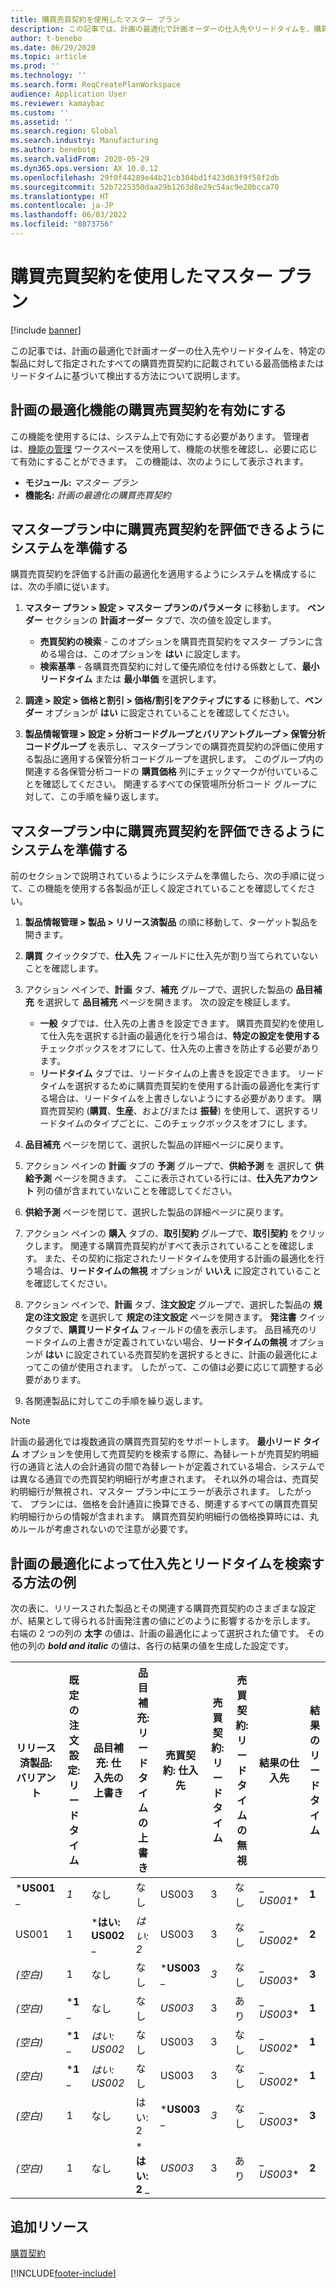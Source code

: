 ```yaml
---
title: 購買売買契約を使用したマスター プラン
description: この記事では、計画の最適化で計画オーダーの仕入先やリードタイムを、購買契約書に記載されている最高価格またはリードタイムに基づいて検出する方法について説明します。
author: t-benebo
ms.date: 06/29/2020
ms.topic: article
ms.prod: ''
ms.technology: ''
ms.search.form: ReqCreatePlanWorkspace
audience: Application User
ms.reviewer: kamaybac
ms.custom: ''
ms.assetid: ''
ms.search.region: Global
ms.search.industry: Manufacturing
ms.author: benebotg
ms.search.validFrom: 2020-05-29
ms.dyn365.ops.version: AX 10.0.12
ms.openlocfilehash: 29f0f44289e44b21cb304bd1f423d63f9f58f2db
ms.sourcegitcommit: 52b7225350daa29b1263d8e29c54ac9e20bcca70
ms.translationtype: HT
ms.contentlocale: ja-JP
ms.lasthandoff: 06/03/2022
ms.locfileid: "8873756"
---
```

# <a name="master-planning-with-purchase-trade-agreements"></a>購買売買契約を使用したマスター プラン

[!include [banner](../../includes/banner.md)]

この記事では、計画の最適化で計画オーダーの仕入先やリードタイムを、特定の製品に対して指定されたすべての購買売買契約に記載されている最高価格またはリードタイムに基づいて検出する方法について説明します。

## <a name="turn-on-the-purchase-trade-agreements-for-planning-optimization-feature"></a>計画の最適化機能の購買売買契約を有効にする

この機能を使用するには、システム上で有効にする必要があります。 管理者は、[機能の管理](../../../fin-ops-core/fin-ops/get-started/feature-management/feature-management-overview.md) ワークスペースを使用して、機能の状態を確認し、必要に応じて有効にすることができます。 この機能は、次のようにして表示されます。

- **モジュール:** *マスター プラン*
- **機能名:** *計画の最適化の購買売買契約*

## <a name="prepare-your-system-to-evaluate-purchase-trade-agreements-during-master-planning"></a>マスタープラン中に購買売買契約を評価できるようにシステムを準備する

購買売買契約を評価する計画の最適化を適用するようにシステムを構成するには、次の手順に従います。

1. **マスター プラン \> 設定 \> マスター プランのパラメータ** に移動します。 **ベンダー** セクションの **計画オーダー** タブで、次の値を設定します。

    - **売買契約の検索** - このオプションを購買売買契約をマスター プランに含める場合は、このオプションを **はい** に設定します。
    - **検索基準** - 各購買売買契約に対して優先順位を付ける係数として、**最小リードタイム** または **最小単価** を選択します。

1. **調達 \> 設定 \> 価格と割引 \> 価格/割引をアクティブにする** に移動して、**ベンダー** オプションが **はい** に設定されていることを確認してください。
1. **製品情報管理 \> 設定 \> 分析コードグループとバリアントグループ \> 保管分析コードグループ** を表示し、マスタープランでの購買売買契約の評価に使用する製品に適用する保管分析コードグループを選択します。 このグループ内の関連する各保管分析コードの **購買価格** 列にチェックマークが付いていることを確認してください。 関連するすべての保管場所分析コード グループに対して、この手順を繰り返します。

## <a name="prepare-a-released-product-to-evaluate-purchase-trade-agreements-during-master-planning"></a>マスタープラン中に購買売買契約を評価できるようにシステムを準備する

前のセクションで説明されているようにシステムを準備したら、次の手順に従って、この機能を使用する各製品が正しく設定されていることを確認してください。

1. **製品情報管理 \> 製品 \> リリース済製品** の順に移動して、ターゲット製品を開きます。
1. **購買** クイックタブで、**仕入先** フィールドに仕入先が割り当てられていないことを確認します。
1. アクション ペインで、**計画** タブ、**補充** グループで、選択した製品の **品目補充** を選択して **品目補充** ページを開きます。 次の設定を検証します。

    - **一般** タブでは、仕入先の上書きを設定できます。 購買売買契約を使用して仕入先を選択する計画の最適化を行う場合は、**特定の設定を使用する** チェックボックスをオフにして、仕入先の上書きを防止する必要があり ます。
    - **リードタイム** タブでは、リードタイムの上書きを設定できます。 リードタイムを選択するために購買売買契約を使用する計画の最適化を実行する場合は、リードタイムを上書きしないようにする必要があります。 購買売買契約 (**購買**、**生産**、および/または **振替**) を使用して、選択するリードタイムのタイプごとに、このチェックボックスをオフにし ます。

1. **品目補充** ページを閉じて、選択した製品の詳細ページに戻ります。
1. アクション ペインの **計画** タブの **予測** グループで、**供給予測** を 選択して **供給予測** ページを開きます。 ここに表示されている行には、**仕入先アカウント** 列の値が含まれていないことを確認してください。
1. **供給予測** ページを閉じて、選択した製品の詳細ページに戻ります。
1. アクション ペインの **購入** タブの、**取引契約** グループで、**取引契約** をクリックします。 関連する購買売買契約がすべて表示されていることを確認します。 また、その契約に指定されたリードタイムを使用する計画の最適化を行う場合は、**リードタイムの無視** オプションが **いいえ** に設定されていることを確認してください。
1. アクション ペインで、**計画** タブ、**注文設定** グループで、選択した製品の **規定の注文設定** を選択して **規定の注文設定** ページを開きます。 **発注書** クイックタブで、**購買リードタイム** フィールドの値を表示します。 品目補充のリードタイムの上書きが定義されていない場合、**リードタイムの無視** オプションが **はい** に設定されている売買契約を選択するときに、計画の最適化によってこの値が使用されます。 したがって、この値は必要に応じて調整する必要があります。
1. 各関連製品に対してこの手順を繰り返します。

> [!NOTE]
> 計画の最適化では複数通貨の購買売買契約をサポートします。 **最小リード タイム** オプションを使用して売買契約を検索する際に、為替レートが売買契約明細行の通貨と法人の会計通貨の間で為替レートが定義されている場合、システムでは異なる通貨での売買契約明細行が考慮されます。 それ以外の場合は、売買契約明細行が無視され、マスター プラン中にエラーが表示されます。 したがって、 プランには、価格を会計通貨に換算できる、関連するすべての購買売買契約明細行からの情報が含まれます。 購買売買契約明細行の価格換算時には、丸めルールが考慮されないので注意が必要です。

## <a name="examples-of-how-planning-optimization-finds-vendor-and-lead-times"></a>計画の最適化によって仕入先とリードタイムを検索する方法の例

次の表に、リリースされた製品とその関連する購買売買契約のさまざまな設定が、結果として得られる計画発注書の値にどのように影響するかを示します。 右端の 2 つの列の **太字** の値は、計画の最適化によって選択された値です。 その他の列の **_bold and italic_** の値は、各行の結果の値を生成した設定です。

| リリース済製品: バリアント | 既定の注文設定: リードタイム | 品目補充: 仕入先の上書き | 品目補充: リードタイムの上書き | 売買契約: 仕入先 | 売買契約: リードタイム | 売買契約: リードタイムの無視 | 結果の仕入先 | 結果のリードタイム |
| --- | --- | --- | --- | --- | --- | --- | --- | --- |
| ***US001** _ | _*_1_*_ | なし | なし | US003 | 3 | なし | _ *US001** | **1** |
| US001 | 1 | ***はい: US002** _ | _*_はい: 2_*_ | US003 | 3 | なし | _ *US002** | **2** |
| *(空白)* | 1 | なし | なし | ***US003** _ | _*_3_*_ | なし | _ *US003** | **3** |
| *(空白)* | ***1** _ | なし | なし | _*_US003_*_ | 3 | あり | _ *US003** | **1** |
| *(空白)* | ***1** _ | _*_はい: US002_*_ | なし | US003 | 3 | なし | _ *US002** | **1** |
| *(空白)* | ***1** _ | _*_はい: US002_*_ | なし | US003 | 3 | なし | _ *US002** | **1** |
| *(空白)* | 1 | なし | はい: 2 | ***US003** _ | _*_3_*_ | なし | _ *US003** | **3** |
| *(空白)* | 1 | なし | ***はい: 2** _ | _*_US003_*_ | 3 | あり | _ *US003** | **2** |

## <a name="additional-resources"></a>追加リソース

[購買契約](../../procurement/purchase-agreements.md)


[!INCLUDE[footer-include](../../../includes/footer-banner.md)]
